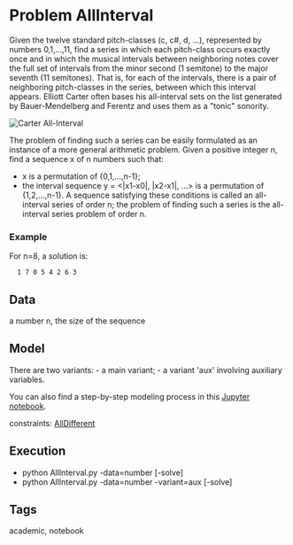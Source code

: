 # Problem AllInterval

Given the twelve standard pitch-classes (c, c#, d, ...), represented by numbers 0,1,...,11,
find a series in which each pitch-class occurs exactly once and in which the musical intervals
between neighboring notes cover the full set of intervals from the minor second (1 semitone) to the major seventh (11 semitones).
That is, for each of the intervals, there is a pair of neighboring pitch-classes in the series, between which this interval appears.
Elliott Carter often bases his all-interval sets on the list generated by Bauer-Mendelberg and Ferentz and uses them as a "tonic" sonority.

![Carter All-Interval](https://pycsp.org/assets/notebooks/figures/Carter_all-interval_sets.png)

The problem of finding such a series can be easily formulated as an instance of a more general arithmetic problem.
Given a positive integer n, find a sequence x of n numbers such that:
  - x is a permutation of {0,1,...,n-1};
  - the interval sequence y = <|x1-x0|, |x2-x1|, ...>  is a permutation of {1,2,...,n-1}.
A sequence satisfying these conditions is called an all-interval series of order n;
the problem of finding such a series is the all-interval series problem of order n.

### Example
  For n=8, a solution is:
  ```
    1 7 0 5 4 2 6 3
  ```

## Data
  a number n, the size of the sequence

## Model
  There are two variants:
     - a main variant;
     - a variant 'aux' involving auxiliary variables.

  You can also find a step-by-step modeling process in this [Jupyter notebook](http://pycsp.org/documentation/models/CSP/AllInterval/).

  constraints: [AllDifferent](http://pycsp.org/documentation/constraints/AllDifferent)

## Execution
  - python AllInterval.py -data=number [-solve]
  - python AllInterval.py -data=number -variant=aux [-solve]

## Tags
  academic, notebook
